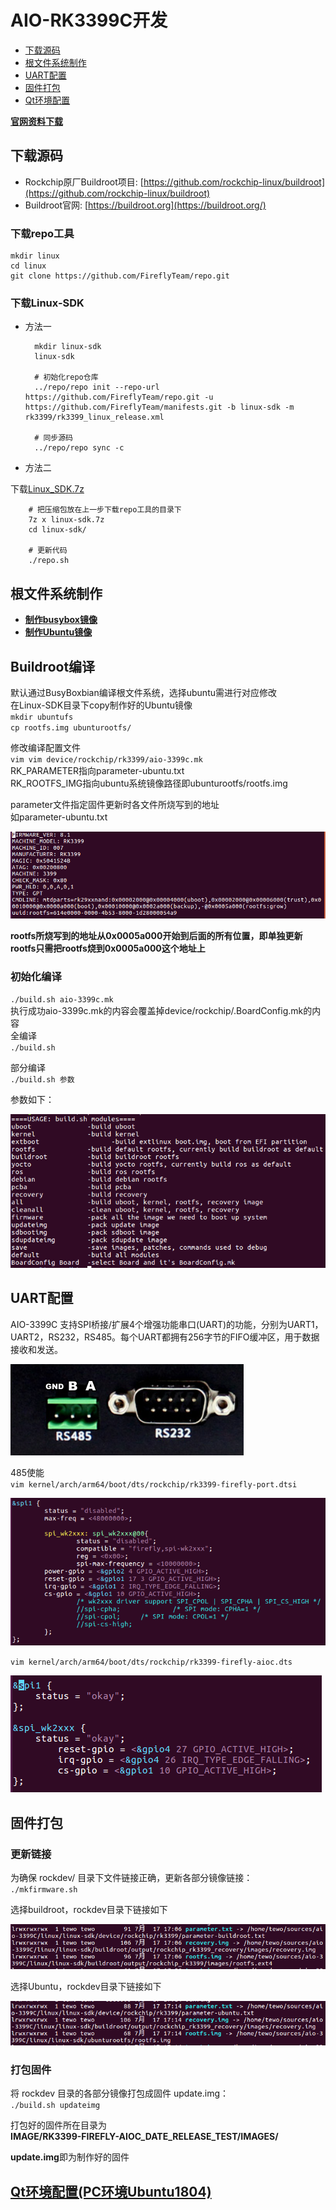 # AIO-RK3399C开发 #
- [下载源码](#下载源码)
- [根文件系统制作](#根文件系统制作)
- [UART配置](#UART配置)
- [固件打包](#固件打包)
- [Qt环境配置](./Qt/qt5.md)


[**官网资料下载**](http://www.t-firefly.com/doc/download/page/id/54.html)
## <span id="下载源码">下载源码</span> ##
- Rockchip原厂Buildroot项目: [https://github.com/rockchip-linux/buildroot](https://github.com/rockchip-linux/buildroot)  
- Buildroot官网: [https://buildroot.org](https://buildroot.org/)

### 下载repo工具 ###
    mkdir linux
    cd linux
    git clone https://github.com/FireflyTeam/repo.git

### 下载Linux-SDK ###
- 方法一

    	mkdir linux-sdk  
    	linux-sdk  
    
    	# 初始化repo仓库 
    	../repo/repo init --repo-url https://github.com/FireflyTeam/repo.git -u https://github.com/FireflyTeam/manifests.git -b linux-sdk -m rk3399/rk3399_linux_release.xml
    
    	# 同步源码  
    	../repo/repo sync -c 

- 方法二  

下载[Linux_SDK.7z](http://www.t-firefly.com/doc/download/page/id/54.html)

    	# 把压缩包放在上一步下载repo工具的目录下
    	7z x linux-sdk.7z
    	cd linux-sdk/
    
    	# 更新代码
    	./repo.sh

## <span id="根文件系统制作">根文件系统制作</span> ##
- **[制作busybox镜像](./Buildroot/buildroot.md)**
- **[制作Ubuntu镜像](./Ubuntu/ubuntu1804.md)**

## Buildroot编译 ##
默认通过BusyBoxbian编译根文件系统，选择ubuntu需进行对应修改  
在Linux-SDK目录下copy制作好的Ubuntu镜像  
`mkdir ubuntufs`  
`cp rootfs.img ubunturootfs/`  

修改编译配置文件  
`vim vim device/rockchip/rk3399/aio-3399c.mk`  
RK_PARAMETER指向parameter-ubuntu.txt  
RK_ROOTFS_IMG指向ubuntu系统镜像路径即ubunturootfs/rootfs.img

parameter文件指定固件更新时各文件所烧写到的地址  
如parameter-ubuntu.txt  

![](./images/parameter-ubuntu.png)  

**rootfs所烧写到的地址从0x0005a000开始到后面的所有位置，即单独更新rootfs只需把rootfs烧到0x0005a000这个地址上**

### 初始化编译 ###
`./build.sh aio-3399c.mk`  
执行成功aio-3399c.mk的内容会覆盖掉device/rockchip/.BoardConfig.mk的内容  
全编译  
`./build.sh`  

部分编译  
`./build.sh 参数`  

参数如下： 

![](./images/build_module.png)

## <span id="UART配置">UART配置</span> ##
AIO-3399C 支持SPI桥接/扩展4个增强功能串口(UART)的功能，分别为UART1，UART2，RS232，RS485。每个UART都拥有256字节的FIFO缓冲区，用于数据接收和发送。

![](./images/485.png)

485使能  
`vim kernel/arch/arm64/boot/dts/rockchip/rk3399-firefly-port.dtsi`  

![](./images/port.png)

`vim kernel/arch/arm64/boot/dts/rockchip/rk3399-firefly-aioc.dts`  

![](./images/dts_spi.png)

## <span id="固件打包">固件打包</span> ##
### 更新链接 ###
为确保 rockdev/ 目录下文件链接正确，更新各部分镜像链接：  
`./mkfirmware.sh`

选择buildroot，rockdev目录下链接如下

![](./images/buildroot_mkfirmware.png)

选择Ubuntu，rockdev目录下链接如下

![](./images/ubuntu_mkfirmware.png)

### 打包固件 ###
将 rockdev 目录的各部分镜像打包成固件 update.img：  
`./build.sh updateimg`  

打包好的固件所在目录为  
**IMAGE/RK3399-FIREFLY-AIOC_DATE_RELEASE_TEST/IMAGES/**   

**update.img**即为制作好的固件


## [Qt环境配置(PC环境Ubuntu1804)](./Qt/qt5.md) ##




